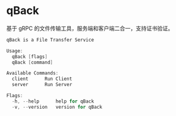 # qBack

基于 gRPC 的文件传输工具，服务端和客户端二合一，支持证书验证。

```go
qBack is a File Transfer Service

Usage:
  qBack [flags]
  qBack [command]

Available Commands:
  client      Run Client
  server      Run Server

Flags:
  -h, --help      help for qBack
  -v, --version   version for qBack
```
